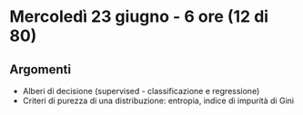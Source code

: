 # Mercoledì 23 giugno - 6 ore (12 di 80)


## Argomenti

-	Alberi di decisione (supervised - classificazione e regressione)
  -	Criteri di purezza di una distribuzione: entropia, indice di impurità di Gini

